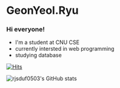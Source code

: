 # GeonYeol.Ryu
### Hi everyone!

  + I'm a student at CNU CSE
  + currently intersted in web programming
  + studying database


[![Hits](https://hits.seeyoufarm.com/api/count/incr/badge.svg?url=https%3A%2F%2Fgithub.com%2Frjsduf0503&count_bg=%2379C83D&title_bg=%23555555&icon=&icon_color=%23E7E7E7&title=hits&edge_flat=false)](https://hits.seeyoufarm.com)


![rjsduf0503's GitHub stats](https://github-readme-stats.vercel.app/api?username=rjsduf0503&show_icons=true)
